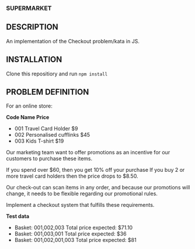 ### SUPERMARKET

## DESCRIPTION

An implementation of the Checkout problem/kata in JS.

## INSTALLATION

Clone this repositiory and run `npm install`

## PROBLEM DEFINITION

For an online store:

**Code Name Price**

- 001 Travel Card Holder $9
- 002 Personalised cufflinks $45
- 003 Kids T-shirt $19

Our marketing team want to offer promotions as an incentive for our customers to purchase these items.

If you spend over $60, then you get 10% off your purchase If you buy 2 or more travel card holders then the price drops to $8.50.

Our check-out can scan items in any order, and because our promotions will change, it needs to be flexible regarding our promotional rules.

Implement a checkout system that fulfills these requirements.

**Test data**

- Basket: 001,002,003 Total price expected: $71.10
- Basket: 001,003,001 Total price expected: $36
- Basket: 001,002,001,003 Total price expected: $81

